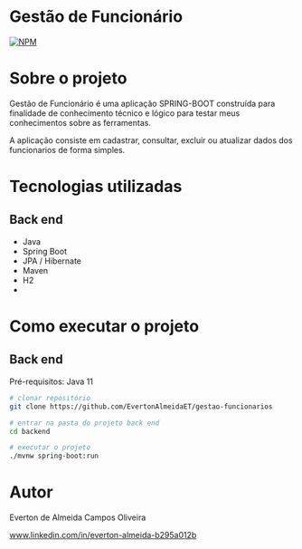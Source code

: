 # Gestão de Funcionário
[![NPM](https://img.shields.io/npm/l/react)](https://github.com/EvertonAlmeidaET/gestao-funcionarios/blob/main/LICENSE) 

# Sobre o projeto

Gestão de Funcionário é uma aplicação SPRING-BOOT construída para finalidade de conhecimento técnico e lógico para testar meus conhecimentos sobre as ferramentas.

A aplicação consiste em cadastrar, consultar, excluir ou atualizar dados dos funcionarios de forma simples.

# Tecnologias utilizadas
## Back end
- Java
- Spring Boot
- JPA / Hibernate
- Maven
- H2
- 
# Como executar o projeto

## Back end
Pré-requisitos: Java 11

```bash
# clonar repositório
git clone https://github.com/EvertonAlmeidaET/gestao-funcionarios

# entrar na pasta do projeto back end
cd backend

# executar o projeto
./mvnw spring-boot:run
```

# Autor

Everton de Almeida Campos Oliveira

www.linkedin.com/in/everton-almeida-b295a012b
